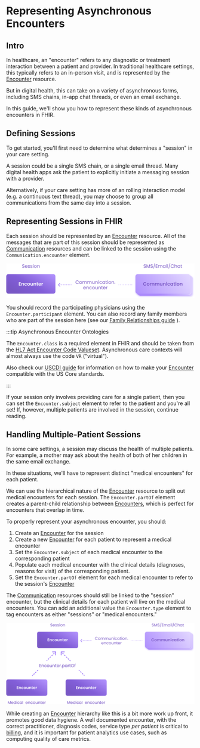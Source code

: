 # Representing Asynchronous Encounters

## Intro

In healthcare, an "encounter" refers to any diagnostic or treatment interaction between a patient and provider. In traditional healthcare settings, this typically refers to an in-person visit, and is represented by the [Encounter](/docs/api/fhir/resources/encounter) resource.

But in digital health, this can take on a variety of asynchronous forms, including SMS chains, in-app chat threads, or even an email exchange.

In this guide, we'll show you how to represent these kinds of asynchronous encounters in FHIR.

## Defining Sessions

To get started, you'll first need to determine what determines a "session" in your care setting.

A session could be a single SMS chain, or a single email thread. Many digital health apps ask the patient to explicitly initiate a messaging session with a provider.

Alternatively, if your care setting has more of an rolling interaction model (e.g. a continuous text thread), you may choose to group all communications from the same day into a session.

## Representing Sessions in FHIR

Each session should be represented by an [Encounter](/docs/api/fhir/resources/encounter) resource. All of the messages that are part of this session should be represented as [Communication](/docs/api/fhir/resources/communication) resources and can be linked to the session using the `Communication.encounter` element.

![Async Encounters](./async-encounters1.svg)

You should record the participating physicians using the `Encounter.participant` element. You can also record any family members who are part of the session here (see our [Family Relationships guide](/docs/fhir-datastore/family-relationships) ).

:::tip Asynchronous Encounter Ontologies

The `Encounter.class` is a required element in FHIR and should be taken from the [HL7 Act Encounter Code Valueset](https://terminology.hl7.org/3.1.0/ValueSet-v3-ActEncounterCode.html). Asynchronous care contexts will almost always use the code `VR` ("virtual").

Also check our [USCDI guide](/docs/fhir-datastore/understanding-uscdi-dataclasses) for information on how to make your [Encounter](/docs/api/fhir/resources/encounter) compatible with the US Core standards.

:::

If your session only involves providing care for a single patient, then you can set the `Encounter.subject` element to refer to the patient and you're all set! If, however, multiple patients are involved in the session, continue reading.

## Handling Multiple-Patient Sessions

In some care settings, a session may discuss the health of multiple patients. For example, a mother may ask about the health of both of her children in the same email exchange.

In these situations, we'll have to represent distinct "medical encounters" for each patient.

We can use the hierarchical nature of the [Encounter](/docs/api/fhir/resources/encounter) resource to split out medical encounters for each session. The `Encounter.partOf` element creates a parent-child relationship between [Encounters](/docs/api/fhir/resources/encounter), which is perfect for encounters that overlap in time.

To properly represent your asynchronous encounter, you should:

1. Create an [Encounter](/docs/api/fhir/resources/encounter) for the session
2. Create a new [Encounter](/docs/api/fhir/resources/encounter) for each patient to represent a medical encounter
3. Set the `Encounter.subject` of each medical encounter to the corresponding patient
4. Populate each medical encounter with the clinical details (diagnoses, reasons for visit) of the corresponding patient.
5. Set the `Encounter.partOf` element for each medical encounter to refer to the session's [Encounter](/docs/api/fhir/resources/encounter)

The [Communication](/docs/api/fhir/resources/communication) resources should still be linked to the "session" encounter, but the clinical details for each patient will live on the medical encounters. You can add an additional value the `Encounter.type` element to tag encounters as either "sessions" or "medical encounters."

![Async Encounters](./async-encounters2.svg)

While creating an [Encounter](/docs/api/fhir/resources/encounter) hierarchy like this is a bit more work up front, it promotes good data hygiene. A well documented encounter, with the correct practitioner, diagnosis codes, service type _per patient_ is critical to [billing](/docs/billing), and it is important for patient analytics use cases, such as computing quality of care metrics.
